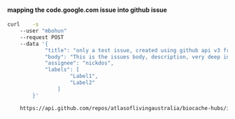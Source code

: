 
#### mapping the code.google.com issue into github issue

```BASH
curl	-s
	--user "mbohun"
	--request POST
	--data '{
			"title": "only a test issue, created using github api v3 from BASH and curl",
			"body": "This is the issues body, description, very deep in all important details.",
			"assignee": "nickdos",
			"labels": [
					"Label1",
					"Label2"
				]
		}'

	https://api.github.com/repos/atlasoflivingaustralia/biocache-hubs/issues
```
